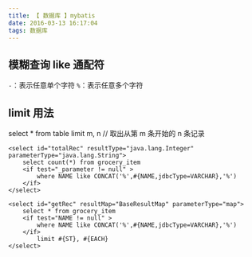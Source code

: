 ```yaml
---
title: 【 数据库 】mybatis
date: 2016-03-13 16:17:04
tags: 数据库
---
```


## 模糊查询 like 通配符
`-`：表示任意单个字符
`%`：表示任意多个字符

## limit 用法
select * from table limit m, n // 取出从第 m 条开始的 n 条记录


```
<select id="totalRec" resultType="java.lang.Integer" parameterType="java.lang.String">
    select count(*) from grocery_item 
    <if test="_parameter != null" >
        where NAME like CONCAT('%',#{NAME,jdbcType=VARCHAR},'%')
    </if>
</select>

<select id="getRec" resultMap="BaseResultMap" parameterType="map">
    select * from grocery_item  
    <if test="NAME != null" >
        where NAME like CONCAT('%',#{NAME,jdbcType=VARCHAR},'%')
    </if>
        limit #{ST}, #{EACH}
</select>
```

<br/>

